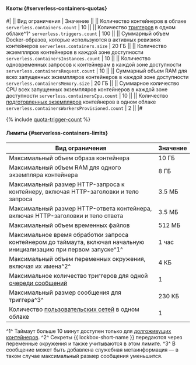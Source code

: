 #### Квоты {#serverless-containers-quotas}

#|
|| Вид ограничения | Значение ||
|| Количество контейнеров в облаке 
`serverless.containers.count` | 10 ||
|| Количество [триггеров](../../serverless-containers/concepts/trigger/) в одном облаке^1^ 
`serverless.triggers.count` | 100 ||
|| Суммарный объем Docker-образов, которые используются в активных ревизиях контейнеров 
`serverless.containers.size` | 20 ГБ ||
|| Количество экземпляров контейнеров в каждой зоне доступности 
`serverless.containersInstances.count` | 10 ||
|| Количество одновременных запросов к контейнерам в каждой зоне доступности 
`serverless.containersRequest.count` | 10 ||
|| Суммарный объем RAM для всех запущенных экземпляров контейнеров в каждой зоне доступности 
`serverless.containersMemory.size` | 20 ГБ ||
|| Суммарное количество CPU всех запущенных экземпляров контейнеров в каждой зоне доступности 
`serverless.containersCpu.count` | 10 ||
|| Количество [подготовленных экземпляров](../../serverless-containers/concepts/container.md#provisioned-instances) контейнеров в одном облаке 
`serverless.containersWorkersProvisioned.count` | 2 ||
|#

{% include [quota-trigger-count](../quota-trigger-count.md) %}

#### Лимиты {#serverless-containers-limits}

Вид ограничения | Значение
----- | -----
Максимальный объем образа контейнера | 10 ГБ
Максимальный объем RAM для одного экземпляра контейнера | 8 ГБ
Максимальный размер HTTP-запроса к контейнеру, включая HTTP-заголовки и тело запроса | 3.5 МБ
Максимальный размер HTTP-ответа контейнера, включая HTTP-заголовки и тело ответа | 3.5 МБ
Максимальный объем временных файлов | 512 МБ
Максимальное время обработки запроса контейнером до таймаута, включая начальную инициализацию при первом запуске^1^ | 1 час
Максимальный объем переменных окружения, включая их имена^2^ | 4 КБ
Максимальное количество триггеров для одной [очереди сообщений](../../message-queue/concepts/queue.md) | 1
Максимальный размер сообщения для триггера^3^ | 230 КБ
Количество [пользовательских сетей](../../serverless-containers/concepts/networking.md#user-network) в одном облаке | 1

^1^ Таймаут больше 10 минут доступен только для [долгоживущих контейнеров](../../serverless-containers/concepts/long-lived-containers.md).
^2^ Секреты {{ lockbox-short-name }} передаются через переменные окружения и также учитываются в этом лимите.
^3^ В сообщение может быть добавлена служебная метаинформация — в таком случае максимальный размер сообщения уменьшится.